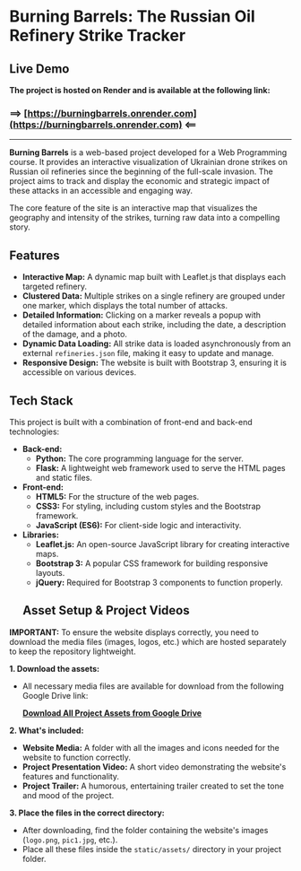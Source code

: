 # Burning Barrels: The Russian Oil Refinery Strike Tracker

## Live Demo

**The project is hosted on Render and is available at the following link:**

### ==> [https://burningbarrels.onrender.com](https://burningbarrels.onrender.com) <==

---

**Burning Barrels** is a web-based project developed for a Web Programming course. It provides an interactive visualization of Ukrainian drone strikes on Russian oil refineries since the beginning of the full-scale invasion. The project aims to track and display the economic and strategic impact of these attacks in an accessible and engaging way.

The core feature of the site is an interactive map that visualizes the geography and intensity of the strikes, turning raw data into a compelling story.

## Features

- **Interactive Map:** A dynamic map built with Leaflet.js that displays each targeted refinery.
- **Clustered Data:** Multiple strikes on a single refinery are grouped under one marker, which displays the total number of attacks.
- **Detailed Information:** Clicking on a marker reveals a popup with detailed information about each strike, including the date, a description of the damage, and a photo.
- **Dynamic Data Loading:** All strike data is loaded asynchronously from an external `refineries.json` file, making it easy to update and manage.
- **Responsive Design:** The website is built with Bootstrap 3, ensuring it is accessible on various devices.

## Tech Stack

This project is built with a combination of front-end and back-end technologies:

- **Back-end:**
  - **Python:** The core programming language for the server.
  - **Flask:** A lightweight web framework used to serve the HTML pages and static files.
- **Front-end:**
  - **HTML5:** For the structure of the web pages.
  - **CSS3:** For styling, including custom styles and the Bootstrap framework.
  - **JavaScript (ES6):** For client-side logic and interactivity.
- **Libraries:**
  - **Leaflet.js:** An open-source JavaScript library for creating interactive maps.
  - **Bootstrap 3:** A popular CSS framework for building responsive layouts.
  - **jQuery:** Required for Bootstrap 3 components to function properly.
  ## Asset Setup & Project Videos

**IMPORTANT:** To ensure the website displays correctly, you need to download the media files (images, logos, etc.) which are hosted separately to keep the repository lightweight.

**1. Download the assets:**
   - All necessary media files are available for download from the following Google Drive link:
   
     [**Download All Project Assets from Google Drive**](https://drive.google.com/drive/folders/1bjTYue6w3rUz7_Zd1ZaNtPtvJwVV9ryp?usp=sharing)

**2. What's included:**
   - **Website Media:** A folder with all the images and icons needed for the website to function correctly.
   - **Project Presentation Video:** A short video demonstrating the website's features and functionality.
   - **Project Trailer:** A humorous, entertaining trailer created to set the tone and mood of the project.

**3. Place the files in the correct directory:**
   - After downloading, find the folder containing the website's images (`logo.png`, `pic1.jpg`, etc.).
   - Place all these files inside the `static/assets/` directory in your project folder.
